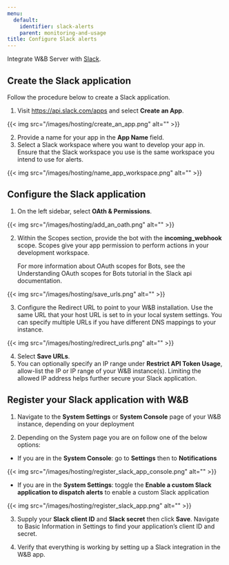 ```yaml
---
menu:
  default:
    identifier: slack-alerts
    parent: monitoring-and-usage
title: Configure Slack alerts
---
```


Integrate W&B Server with [Slack](https://slack.com/).

## Create the Slack application

Follow the procedure below to create a Slack application.

1. Visit https://api.slack.com/apps and select **Create an App**.

{{< img src="/images/hosting/create_an_app.png" alt="" >}}

2. Provide a name for your app in the **App Name** field.
3. Select a Slack workspace where you want to develop your app in. Ensure that the Slack workspace you use is the same workspace you intend to use for alerts.

{{< img src="/images/hosting/name_app_workspace.png" alt="" >}}

## Configure the Slack application

1. On the left sidebar, select **OAth & Permissions**.

{{< img src="/images/hosting/add_an_oath.png" alt="" >}}

2. Within the Scopes section, provide the bot with the **incoming_webhook** scope. Scopes give your app permission to perform actions in your development workspace.

   For more information about OAuth scopes for Bots, see the Understanding OAuth scopes for Bots tutorial in the Slack api documentation.

{{< img src="/images/hosting/save_urls.png" alt="" >}}

3. Configure the Redirect URL to point to your W&B installation. Use the same URL that your host URL is set to in your local system settings. You can specify multiple URLs if you have different DNS mappings to your instance.

{{< img src="/images/hosting/redirect_urls.png" alt="" >}}

4. Select **Save URLs**.
5. You can optionally specify an IP range under **Restrict API Token Usage**, allow-list the IP or IP range of your W&B instance(s). Limiting the allowed IP address helps further secure your Slack application.

## Register your Slack application with W&B

1. Navigate to the **System Settings** or **System Console** page of your W&B instance, depending on your deployment

2. Depending on the System page you are on follow one of the below options:

- If you are in the **System Console**: go to **Settings** then to **Notifications**

{{< img src="/images/hosting/register_slack_app_console.png" alt="" >}}

- If you are in the **System Settings**: toggle the **Enable a custom Slack application to dispatch alerts** to enable a custom Slack application

{{< img src="/images/hosting/register_slack_app.png" alt="" >}}

3. Supply your **Slack client ID** and **Slack secret** then click **Save**. Navigate to Basic Information in Settings to find your application’s client ID and secret.

4. Verify that everything is working by setting up a Slack integration in the W&B app.